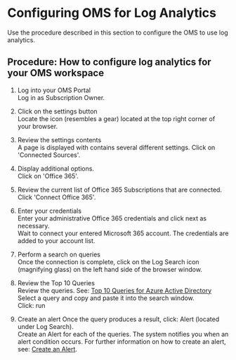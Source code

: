 # Configuring OMS for Log Analytics


Use the procedure described in this section to configure the OMS to use log analytics.


## Procedure:  How to configure log analytics for your OMS workspace 
	
  1. Log into your OMS Portal <br/>
     Log in as Subscription Owner. 
	
  2. Click on the settings button <br/>
     Locate the icon (resembles a gear) located at the top right corner of your browser. 
	
  3. Review the settings contents <br/>
     A page is displayed with contains several different settings. Click on 'Connected Sources'.
	 
  4. Display additional options. <br/>
     Click on 'Office 365'. 
	
  5. Review the current list of Office 365 Subscriptions that are connected. <br/>
     Click 'Connect Office 365'. 
	
  6. Enter your credentials <br/>
     Enter your administrative Office 365 credentials and click next as necessary. <br/>
     Wait to connect your entered Microsoft 365 account. The credentials are added to your account list. 
	
  7. Perform a search on queries <br/>
     Once the connection is complete, click on the Log Search icon (magnifying glass) on the left hand side of the browser window. 
	
  8. Review the Top 10 Queries <br/>
     Review the queries. See: [Top 10 Queries for Azure Active Directory](3.4.3-Top-10-Queries-for-Azure-Active-Directory.md) <br/>
     Select a query and copy and paste it into the search window. <br/>
     Click: run 
	
  9. Create an alert
     Once the query produces a result, click: Alert (located under Log Search). <br/>
     Create an Alert for each of the queries. The system notifies you when an alert condition occurs. 
     For further information on how to create an alert, see: [Create an Alert](https://docs.microsoft.com/en-us/azure/log-analytics/log-analytics-tutorial-response#create-alerts). 

